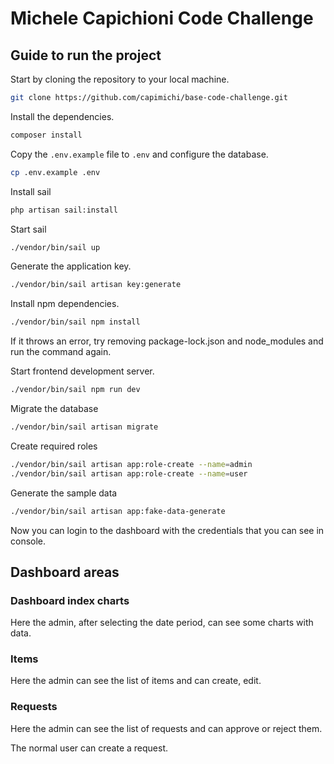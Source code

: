 # Michele Capichioni Code Challenge

## Guide to run the project

Start by cloning the repository to your local machine.

```bash
git clone https://github.com/capimichi/base-code-challenge.git
```

Install the dependencies.

```bash
composer install
```

Copy the `.env.example` file to `.env` and configure the database.

```bash
cp .env.example .env
```

Install sail

```bash
php artisan sail:install
```

Start sail

```bash
./vendor/bin/sail up
```

Generate the application key.

```bash
./vendor/bin/sail artisan key:generate
```

Install npm dependencies.

```bash
./vendor/bin/sail npm install
```

If it throws an error, try removing package-lock.json and node_modules and run the command again.

Start frontend development server.

```bash
./vendor/bin/sail npm run dev
```

Migrate the database

```bash
./vendor/bin/sail artisan migrate
```

Create required roles

```bash
./vendor/bin/sail artisan app:role-create --name=admin
./vendor/bin/sail artisan app:role-create --name=user
```

Generate the sample data

```bash
./vendor/bin/sail artisan app:fake-data-generate
```

Now you can login to the dashboard with the credentials that you can see in console.

## Dashboard areas

### Dashboard index charts

Here the admin, after selecting the date period, can see some charts with data.

### Items

Here the admin can see the list of items and can create, edit.

### Requests

Here the admin can see the list of requests and can approve or reject them.

The normal user can create a request.
